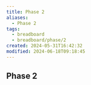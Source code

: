 ```yaml
---
title: Phase 2
aliases:
  - Phase 2
tags:
  - breadboard
  - breadboard/phase/2
created: 2024-05-31T16:42:32
modified: 2024-06-18T09:18:45
---
```


## Phase 2
